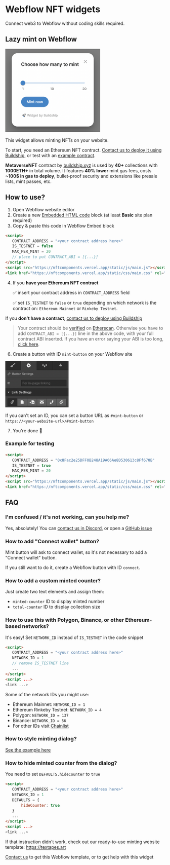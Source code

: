 # Webflow NFT widgets

Connect web3 to Webflow without coding skills required.
## Lazy mint on Webflow

<img src="public/images/screenshot.png" width="300" />

This widget allows minting NFTs on your website. 

To start, you need an Ethereum NFT contract. [Contact us to deploy it using Buildship](https://buildship.xyz), or test with an [example contract](https://github.com/buildship-dev/webflow-nft-components#example-for-testing).

**MetaverseNFT** contract by [buildship.xyz](https://buildship.xyz) is used by **40+** collections with **1000ETH+** in total volume.
It features **40% lower** mint gas fees, costs **~100$ in gas to deploy**, bullet-proof security and extensions like presale lists, mint passes, etc.


## How to use?
1. Open Webflow website editor
2. Create a new [Embedded HTML code](https://university.webflow.com/lesson/custom-code-embed) block (at least **Basic** site plan required)
3. Copy & paste this code in Webflow Embed block
```html
<script>
   CONTRACT_ADDRESS = "<your contract address here>"
   IS_TESTNET = false
   MAX_PER_MINT = 20
   // place to put CONTRACT_ABI = [{...}]
</script>
<script src="https://nftcomponents.vercel.app/static/js/main.js"></script>
<link href="https://nftcomponents.vercel.app/static/css/main.css" rel="stylesheet">
```
4. If you **have your Ethereum NFT contract**

   ✅ insert your contract address in `CONTRACT_ADDRESS` field 
   
   ✅ set `IS_TESTNET` to `false` or `true` depending on which network is the contract on: `Ethereum Mainnet` or `Rinkeby Testnet`.
   

If you **don't have a contract**, [contact us to deploy using Buildship](https://buildship.xyz)

> Your contract should be [verified](https://etherscan.io/verifyContract) on [Etherscan](https://etherscan.io). Otherwise you have to add `CONTRACT_ABI = [{...}]` line in the above code, with your full contract ABI inserted. If you have an error saying your ABI is too long, [click here](https://github.com/buildship-dev/webflow-nft-components/issues/22#issuecomment-1042708174).

6. Create a button with ID `mint-button` on your Webflow site

<img src="public/images/webflow-id.png" width="200" />

If you can't set an ID, you can set a button URL as `#mint-button` or `https://<your-website-url>/#mint-button`

7. You're done 🎉


### Example for testing
```html
<script>
   CONTRACT_ADDRESS = "0x8Fac2e25DFF0B248A19A66Ae8D530613c8Ff670B"
   IS_TESTNET = true
   MAX_PER_MINT = 20
</script>
<script src="https://nftcomponents.vercel.app/static/js/main.js"></script>
<link href="https://nftcomponents.vercel.app/static/css/main.css" rel="stylesheet">
```

## FAQ

### I'm confused / it's not working, can you help me?
Yes, absolutely! You can [contact us in Discord](http://buildship.xyz/), or open a [GitHub issue](https://github.com/buildship-dev/webflow-nft-components/issues/new)

### How to add "Connect wallet" button?
Mint button will ask to connect wallet, so it's not necessary to add a "Connect wallet" button.

If you still want to do it, create a Webflow button with ID `connect`.

### How to add a custom minted counter?
Just create two text elements and assign them:
- `minted-counter` ID to display minted number
- `total-counter` ID to display collection size

### How to use this with Polygon, Binance, or other Ethereum-based networks?
It's easy! Set `NETWORK_ID` instead of `IS_TESTNET` in the code snippet

```html
<script>
   CONTRACT_ADDRESS = "<your contract address here>"
   NETWORK_ID = 1
   // remove IS_TESTNET line
   ...
</script>
<script ...>
<link ...>
```

Some of the network IDs you might use:
- Ethereum Mainnet: `NETWORK_ID = 1`
- Ethereum Rinkeby Testnet: `NETWORK_ID = 4`
- Polygon: `NETWORK_ID = 137`
- Binance: `NETWORK_ID = 56`
- For other IDs visit [Chainlist](https://chainlist.org)

### How to style minting dialog?
[See the example here](https://github.com/buildship-dev/webflow-nft-components/wiki/Mint-button-widget#how-to-style-minting-dialog)

### How to hide minted counter from the dialog?
You need to set `DEFAULTS.hideCounter` to `true`
```html
<script>
   CONTRACT_ADDRESS = "<your contract address here>"
   NETWORK_ID = 1
   DEFAULTS = {
       hideCounter: true
   }
   ...
</script>
<script ...>
<link ...>
```


If that instruction didn't work, check out our ready-to-use minting website template: https://textapes.art

[Contact us](https://buildship.xyz) to get this Webflow template, or to get help with this widget
